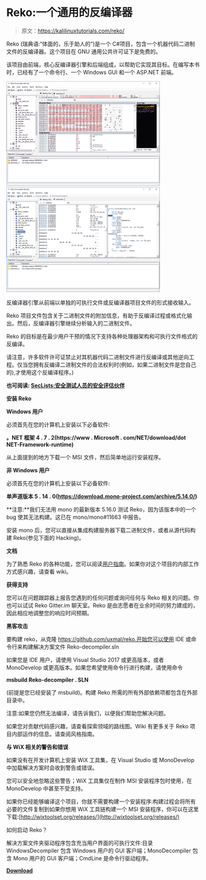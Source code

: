 # Reko:一个通用的反编译器

> 原文：<https://kalilinuxtutorials.com/reko/>

Reko (瑞典语:“体面的，乐于助人的”)是一个 C#项目，包含一个机器代码二进制文件的反编译器。这个项目在 GNU 通用公共许可证下是免费的。

该项目由前端，核心反编译器引擎和后端组成，以帮助它实现其目标。在编写本书时，已经有了一个命令行、一个 Windows GUI 和一个 ASP.NET 前端。

![](img//eb15cc77a19963d4a6e59b070dc3be47.png)![](img//882a0e425a3d44081ff2a829f1d61ee8.png)

反编译器引擎从前端以单独的可执行文件或反编译器项目文件的形式接收输入。

Reko 项目文件包含关于二进制文件的附加信息，有助于反编译过程或格式化输出。然后，反编译器引擎继续分析输入的二进制文件。

Reko 的目标是在最少用户干预的情况下支持各种处理器架构和可执行文件格式的反编译。

请注意，许多软件许可证禁止对其机器代码二进制文件进行反编译或其他逆向工程。仅当您拥有反编译二进制文件的合法权利时(例如，如果二进制文件是您自己的),才使用这个反编译程序。)

**也可阅读: [SecLists:安全测试人员的安全评估伙伴](https://kalilinuxtutorials.com/seclists-security-testers/)**

**安装 Reko**

**Windows 用户**

必须首先在您的计算机上安装以下必备软件:

**。NET 框架 4 . 7 . 2(https://www . Microsoft . com/NET/download/dot NET-Framework-runtime)**

从上面提到的地方下载一个 MSI 文件，然后简单地运行安装程序。

**非 Windows 用户**

必须首先在您的计算机上安装以下必备软件:

**单声道版本 5 . 14 . 0(https://download.mono-project.com/archive/5.14.0/)**

**注意:**我们无法用 mono 的最新版本 5.16.0 测试 Reko，因为该版本中的一个 bug 使其无法构建。这已在 mono/mono#11663 中报告。

安装 mono 后，您可以直接从集成构建服务器下载二进制文件，或者从源代码构建 Reko(参见下面的 Hacking)。

**文档**

为了熟悉 Reko 的各种功能，您可以阅读[用户指南](https://github.com/uxmal/reko/blob/master/doc/guide/reko.md)。如果你对这个项目的内部工作方式感兴趣，请查看 wiki。

**获得支持**

您可以在问题跟踪器上报告您遇到的任何问题或询问任何与 Reko 相关的问题。你也可以试试 Reko Gitter.im 聊天室。Reko 是由志愿者在业余时间的努力建成的，因此相应地调整您的响应时间预期。

**黑客攻击**

要构建 reko，从克隆 https://github.com/uxmal/reko.开始您可以使用 IDE 或命令行来构建解决方案文件 Reko-decompiler.sln

如果您是 IDE 用户，请使用 Visual Studio 2017 或更高版本，或者 MonoDevelop 或更高版本。如果您希望使用命令行进行构建，请使用命令

**msbuild Reko-decompiler . SLN**

(前提是您已经安装了 msbuild)。构建 Reko 所需的所有外部依赖项都包含在外部目录中。

注意:如果您仍然无法编译，请告诉我们，以便我们帮助您解决问题。

如果您对贡献代码感兴趣，请查看探索领域的路线图。Wiki 有更多关于 Reko 项目内部运作的信息。请查阅风格指南。

**与 WiX 相关的警告和错误**

如果没有在开发计算机上安装 WiX 工具集，在 Visual Studio 或 MonoDevelop 中加载解决方案时会收到警告或错误。

您可以安全地忽略这些警告；WiX 工具集仅在制作 MSI 安装程序包时使用，在 MonoDevelop 中甚至不受支持。

如果你已经能够编译这个项目，你就不需要构建一个安装程序:构建过程会将所有必要的文件复制到如果你想用 WiX 工具链构建一个 MSI 安装程序，你可以在这里下载:[http://wixtoolset.org/releases/](http://wixtoolset.org/releases/)

如何启动 Reko？

解决方案文件夹驱动程序包含充当用户界面的可执行文件:目录 WindowsDecompiler 包含 Windows 用户的 GUI 客户端；MonoDecompiler 包含 Mono 用户的 GUI 客户端；CmdLine 是命令行驱动程序。

[**Download**](https://github.com/uxmal/reko)